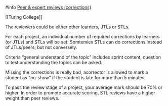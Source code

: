 #info [Peer & expert reviews (corrections)](https://turingcollege.atlassian.net/wiki/spaces/DLG/pages/537395951/Peer+expert+reviews+corrections)

[[Turing College]]

The reviewers could be either other learners, JTLs or STLs.

For each project, an individual number of required corrections by learners (or JTLs) and STLs will be set. Somtemies STLs can do corrections instead of JTLs/peers, but not conversely.

Criteria “general understand of the topic” includes sprint content, question to test understanding the topics can be asked.

Missing the corrections is really bad, acorrector is allowed to mark a student as "no-show" if the student is late for more than 5 minutes.

To pass the review stage of a project, your average mark should be 70% or higher. In order to promote accurate scoring, STL reviews have a higher weight than peer reviews.